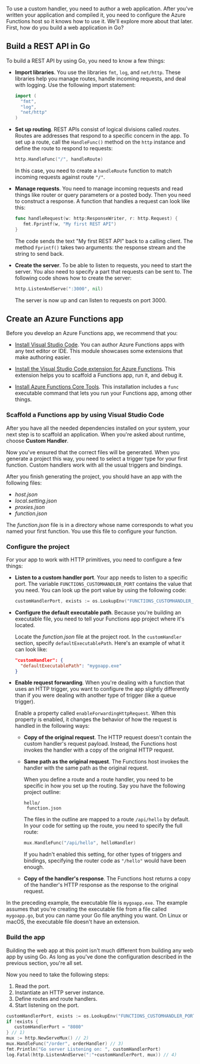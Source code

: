 To use a custom handler, you need to author a web application. After you've written your application and compiled it, you need to configure the Azure Functions host so it knows how to use it. We'll explore more about that later. First, how do you build a web application in Go?

## Build a REST API in Go

To build a REST API by using Go, you need to know a few things:

- **Import libraries**. You use the libraries `fmt`, `log`, and `net/http`. These libraries help you manage routes, handle incoming requests, and deal with logging. Use the following import statement:

   ```go
   import (
     "fmt",
     "log",
     "net/http"
   )    
   ```

- **Set up routing**. REST APIs consist of logical divisions called *routes*. Routes are addresses that respond to a specific concern in the app. To set up a route, call the `HandleFunc()` method on the `http` instance and define the route to respond to requests:

   ```go
   http.HandleFunc("/", handleRoute)   
   ```

   In this case, you need to create a `handleRoute` function to match incoming requests against route `"/"`.

- **Manage requests**. You need to manage incoming requests and read things like router or query parameters or a posted body. Then you need to construct a response. A function that handles a request can look like this:

   ```go
   func handleRequest(w: http:ResponseWriter, r: http.Request) {
      fmt.Fprintf(w, "My first REST API") 
   }
   ```

   The code sends the text "My first REST API" back to a calling client. The method `Fprintf()` takes two arguments: the response stream and the string to send back.

- **Create the server**. To be able to listen to requests, you need to start the server. You also need to specify a part that requests can be sent to. The following code shows how to create the server:

   ```go
   http.ListenAndServe(":3000", nil)
   ```

   The server is now up and can listen to requests on port 3000.  

## Create an Azure Functions app

Before you develop an Azure Functions app, we recommend that you:

- [Install Visual Studio Code](https://code.visualstudio.com/download?azure-portal=true). You can author Azure Functions apps with any text editor or IDE. This module showcases some extensions that make authoring easier.  

- [Install the Visual Studio Code extension for Azure Functions](https://marketplace.visualstudio.com/items?itemName=ms-azuretools.vscode-azurefunctions&azure-portal=true). This extension helps you to scaffold a Functions app, run it, and debug it.

- [Install Azure Functions Core Tools](https://github.com/Azure/azure-functions-core-tools#installing?azure-portal=true). This installation includes a `func` executable command that lets you run your Functions app, among other things.

### Scaffold a Functions app by using Visual Studio Code

After you have all the needed dependencies installed on your system, your next step is to scaffold an application. When you're asked about runtime, choose **Custom Handler**.

Now you've ensured that the correct files will be generated. When you generate a project this way, you need to select a trigger type for your first function. Custom handlers work with all the usual triggers and bindings.

After you finish generating the project, you should have an app with the following files:

- _host.json_
- _local.setting.json_
- _proxies.json_
- _function.json_ 

The _function.json_ file is in a directory whose name corresponds to what you named your first function. You use this file to configure your function.

### Configure the project

For your app to work with HTTP primitives, you need to configure a few things:

- **Listen to a custom handler port**. Your app needs to listen to a specific port. The variable `FUNCTIONS_CUSTOMHANDLER_PORT` contains the value that you need. You can look up the port value by using the following code:

   ```go
   customHandlerPort, exists := os.LookupEnv("FUNCTIONS_CUSTOMHANDLER_PORT")
   ```

- **Configure the default executable path**. Because you're building an executable file, you need to tell your Functions app project where it's located. 

  Locate the _function.json_ file at the project root. In the `customHandler` section, specify `defaultExecutablePath`. Here's an example of what it can look like:

   ```json
   "customHandler": {
     "defaultExecutablePath": "mygoapp.exe"
   }
   ```

- **Enable request forwarding**. When you're dealing with a function that uses an HTTP trigger, you want to configure the app slightly differently than if you were dealing with another type of trigger (like a queue trigger). 

  Enable a property called `enableForwardingHttpRequest`. When this property is enabled, it changes the behavior of how the request is handled in the following ways:

  - **Copy of the original request**. The HTTP request doesn't contain the custom handler's request payload. Instead, the Functions host invokes the handler with a copy of the original HTTP request.
  - **Same path as the original request**. The Functions host invokes the handler with the same path as the original request. 
  
    When you define a route and a route handler, you need to be specific in how you set up the routing. Say you have the following project outline:
  
     ```outline
     hello/
      function.json   
     ```

     The files in the outline are mapped to a route `/api/hello` by default. In your code for setting up the route, you need to specify the full route:

     ```go
     mux.HandleFunc("/api/hello", helloHandler)
     ```

     If you hadn't enabled this setting, for other types of triggers and bindings, specifying the router code as `"/hello"` would have been enough.
  
  - **Copy of the handler's response**. The Functions host returns a copy of the handler's HTTP response as the response to the original request.

In the preceding example, the executable file is `mygoapp.exe`. The example assumes that you're creating the executable file from a file called `mygoapp.go`, but you can name your Go file anything you want. On Linux or macOS, the executable file doesn't have an extension.

### Build the app

Building the web app at this point isn't much different from building any web app by using Go. As long as you've done the configuration described in the previous section, you're all set. 

Now you need to take the following steps:

1. Read the port.
1. Instantiate an HTTP server instance.
1. Define routes and route handlers.
1. Start listening on the port.

```go
customHandlerPort, exists := os.LookupEnv("FUNCTIONS_CUSTOMHANDLER_PORT")
if !exists {
   customHandlerPort = "8080"
} // 1)
mux := http.NewServeMux() // 2)
mux.HandleFunc("/order", orderHandler) // 3)
fmt.Println("Go server Listening on: ", customHandlerPort)
log.Fatal(http.ListenAndServe(":"+customHandlerPort, mux)) // 4)
```
